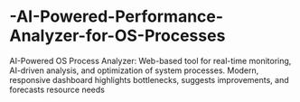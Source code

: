 # -AI-Powered-Performance-Analyzer-for-OS-Processes
AI-Powered OS Process Analyzer: Web-based tool for real-time monitoring, AI-driven analysis, and optimization of system processes. Modern, responsive dashboard highlights bottlenecks, suggests improvements, and forecasts resource needs
